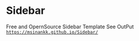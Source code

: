 # Sidebar
Free and OpernSource Sidebar Template
See OutPut 
<a href="https://msinankk.github.io/Sidebar/">`https://msinankk.github.io/Sidebar/`</a>
